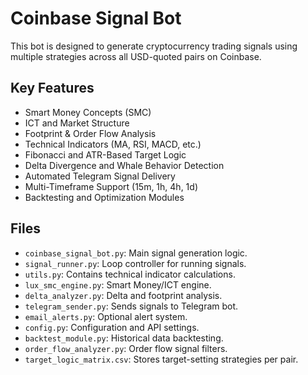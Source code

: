 
# Coinbase Signal Bot

This bot is designed to generate cryptocurrency trading signals using multiple strategies across all USD-quoted pairs on Coinbase.

## Key Features

- Smart Money Concepts (SMC)
- ICT and Market Structure
- Footprint & Order Flow Analysis
- Technical Indicators (MA, RSI, MACD, etc.)
- Fibonacci and ATR-Based Target Logic
- Delta Divergence and Whale Behavior Detection
- Automated Telegram Signal Delivery
- Multi-Timeframe Support (15m, 1h, 4h, 1d)
- Backtesting and Optimization Modules

## Files

- `coinbase_signal_bot.py`: Main signal generation logic.
- `signal_runner.py`: Loop controller for running signals.
- `utils.py`: Contains technical indicator calculations.
- `lux_smc_engine.py`: Smart Money/ICT engine.
- `delta_analyzer.py`: Delta and footprint analysis.
- `telegram_sender.py`: Sends signals to Telegram bot.
- `email_alerts.py`: Optional alert system.
- `config.py`: Configuration and API settings.
- `backtest_module.py`: Historical data backtesting.
- `order_flow_analyzer.py`: Order flow signal filters.
- `target_logic_matrix.csv`: Stores target-setting strategies per pair.
